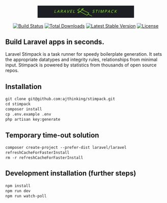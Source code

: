 <p align="center"><img src="public/img/stimpack_logo_with_text.png" width="60%"></p>

<p align="center">
<a href="https://travis-ci.org/laravel/framework"><img src="https://travis-ci.org/laravel/framework.svg" alt="Build Status"></a>
<a href="https://packagist.org/packages/laravel/framework"><img src="https://poser.pugx.org/laravel/framework/d/total.svg" alt="Total Downloads"></a>
<a href="https://packagist.org/packages/laravel/framework"><img src="https://poser.pugx.org/laravel/framework/v/stable.svg" alt="Latest Stable Version"></a>
<a href="https://packagist.org/packages/laravel/framework"><img src="https://poser.pugx.org/laravel/framework/license.svg" alt="License"></a>
</p>

## Build Laravel apps in seconds.
Laravel Stimpack is a task runner for speedy boilerplate generation. It sets the appropriate datatypes and integrity rules, relationships from minimal input. Stimpack is powered by statistics from thousands of open source repos.

## Installation

    git clone git@github.com:ajthinking/stimpack.git
    cd stimpack
    composer install
    cp .env.example .env
    php artisan key:generate
    
## Temporary time-out solution
    composer create-project --prefer-dist laravel/laravel refreshCacheForFasterInstall
    rm -r refreshCacheForFasterInstall
    
## Development installation (further steps)
    npm install
    npm run dev
    npm run watch-poll
